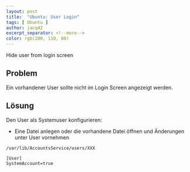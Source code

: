 ```yaml
---
layout: post
title:  "Ubuntu: User Login"
tags: [ Ubuntu ]
author: jacq42
excerpt_separator: <!--more-->
color: rgb(200, 110, 80)
---
```


Hide user from login screen

<!--more-->

## Problem

Ein vorhandener User sollte nicht im Login Screen angezeigt werden.

## Lösung

Den User als Systemuser konfigurieren:

* Eine Datei anlegen oder die vorhandene Datei öffnen und Änderungen unter User vornehmen
```
/var/lib/AccountsService/users/XXX

[User]
SystemAccount=true
```



